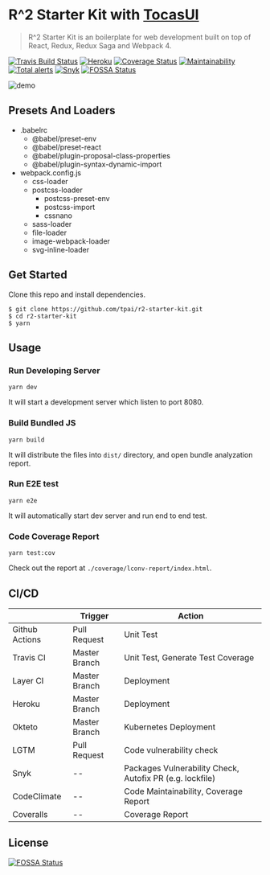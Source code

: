 # R^2 Starter Kit with [TocasUI](https://github.com/TeaMeow/TocasUI/)

> R^2 Starter Kit is an boilerplate for web development built on top of React, Redux, Redux Saga and Webpack 4.

[![Travis Build Status][build-badge]][build]
[![Heroku][heroku-deployment-badge]][heroku-app]
[![Coverage Status][coveralls-badge]][coveralls]
[![Maintainability][maintainability-badge]][maintainability]
[![Total alerts](https://img.shields.io/lgtm/alerts/g/tpai/r2-starter-kit.svg?logo=lgtm&logoWidth=18)](https://lgtm.com/projects/g/tpai/r2-starter-kit/alerts/)
[![Snyk][snyk-badge]][snyk]
[![FOSSA Status](https://app.fossa.com/api/projects/git%2Bgithub.com%2Ftpai%2Fr2-starter-kit.svg?type=shield)](https://app.fossa.com/projects/git%2Bgithub.com%2Ftpai%2Fr2-starter-kit?ref=badge_shield)

![demo](http://i.giphy.com/RMwOR7Z42FpiHnU0tw.gif)

## Presets And Loaders

- .babelrc
  - @babel/preset-env
  - @babel/preset-react
  - @babel/plugin-proposal-class-properties
  - @babel/plugin-syntax-dynamic-import
- webpack.config.js
  - css-loader
  - postcss-loader
    - postcss-preset-env
    - postcss-import
    - cssnano
  - sass-loader
  - file-loader
  - image-webpack-loader
  - svg-inline-loader

## Get Started

Clone this repo and install dependencies.

```
$ git clone https://github.com/tpai/r2-starter-kit.git
$ cd r2-starter-kit
$ yarn
```

## Usage

### Run Developing Server

```
yarn dev
```

It will start a development server which listen to port 8080.

### Build Bundled JS

```
yarn build
```

It will distribute the files into `dist/` directory, and open bundle analyzation report.

### Run E2E test

```
yarn e2e
```

It will automatically start dev server and run end to end test.

### Code Coverage Report

```
yarn test:cov
```

Check out the report at `./coverage/lconv-report/index.html`.

## CI/CD

|                | Trigger       | Action                                                   |
| -------------- | ------------- | -------------------------------------------------------- |
| Github Actions | Pull Request  | Unit Test                                                |
| Travis CI      | Master Branch | Unit Test, Generate Test Coverage                        |
| Layer CI       | Master Branch | Deployment                                               |
| Heroku         | Master Branch | Deployment                                               |
| Okteto         | Master Branch | Kubernetes Deployment                                    |
| LGTM           | Pull Request  | Code vulnerability check                                 |
| Snyk           | --            | Packages Vulnerability Check, Autofix PR (e.g. lockfile) |
| CodeClimate    | --            | Code Maintainability, Coverage Report                    |
| Coveralls      | --            | Coverage Report                                          |

[maintainability-badge]: https://api.codeclimate.com/v1/badges/807d78f313c0b1eec23b/maintainability
[maintainability]: https://codeclimate.com/github/tpai/r2-starter-kit/maintainability
[build-badge]: https://api.travis-ci.com/tpai/r2-starter-kit.svg?branch=master
[build]: https://travis-ci.com/github/tpai/r2-starter-kit
[coveralls-badge]: https://coveralls.io/repos/github/tpai/r2-starter-kit/badge.svg?branch=master
[coveralls]: https://coveralls.io/github/tpai/r2-starter-kit?branch=master
[snyk-badge]: https://snyk.io/test/github/tpai/r2-starter-kit/badge.svg
[snyk]: https://snyk.io/test/github/tpai/r2-starter-kit
[heroku-deployment-badge]: https://heroku-badge.herokuapp.com/?app=r2-starter-kit
[heroku-app]: http://r2-starter-kit.herokuapp.com

## License

[![FOSSA Status](https://app.fossa.com/api/projects/git%2Bgithub.com%2Ftpai%2Fr2-starter-kit.svg?type=large)](https://app.fossa.com/projects/git%2Bgithub.com%2Ftpai%2Fr2-starter-kit?ref=badge_large)
